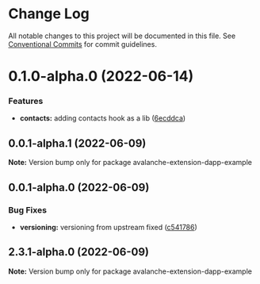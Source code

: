 # Change Log

All notable changes to this project will be documented in this file.
See [Conventional Commits](https://conventionalcommits.org) for commit guidelines.

# 0.1.0-alpha.0 (2022-06-14)

### Features

- **contacts:** adding contacts hook as a lib ([6ecddca](https://github.com/ava-labs/avalanche-dapp-sdks/commit/6ecddca30e07762e0b56e5a4eddda0e69d96d375))

## 0.0.1-alpha.1 (2022-06-09)

**Note:** Version bump only for package avalanche-extension-dapp-example

## 0.0.1-alpha.0 (2022-06-09)

### Bug Fixes

- **versioning:** versioning from upstream fixed ([c541786](https://github.com/ava-labs/avalanche-dapp-sdks/commit/c541786baeaaa13d892e4b4cf66053c1de170453))

## 2.3.1-alpha.0 (2022-06-09)

**Note:** Version bump only for package avalanche-extension-dapp-example
